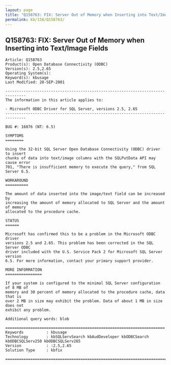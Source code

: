 ```yaml
---
layout: page
title: "Q158763: FIX: Server Out of Memory when Inserting into Text/Image Fields"
permalink: kb/158/Q158763/
---
```


## Q158763: FIX: Server Out of Memory when Inserting into Text/Image Fields

	Article: Q158763
	Product(s): Open Database Connectivity (ODBC)
	Version(s): 2.5,2.65
	Operating System(s): 
	Keyword(s): kbusage
	Last Modified: 20-SEP-2001
	
	-------------------------------------------------------------------------------
	The information in this article applies to:
	
	- Microsoft ODBC Driver for SQL Server, versions 2.5, 2.65 
	-------------------------------------------------------------------------------
	
	BUG #: 16076 (NT: 6.5)
	
	SYMPTOMS
	========
	
	Using the 32-bit SQL Server Open Database Connectivity (ODBC) driver to insert
	chunks of data into text/image columns with the SQLPutData API may cause error
	701, "There is insufficient memory to execute the query," from SQL Server 6.5.
	
	WORKAROUND
	==========
	
	The amount of data inserted into the image/text field can be increased by
	increasing the amount of memory allocated to SQL Server and the amount of memory
	allocated to the procedure cache.
	
	STATUS
	======
	
	Microsoft has confirmed this to be a problem in the Microsoft ODBC driver
	versions 2.5 and 2.65. This problem has been corrected in the SQL Server ODBC
	driver included with the U.S. Service Pack 2 for Microsoft SQL Server version
	6.5. For more information, contact your primary support provider.
	
	MORE INFORMATION
	================
	
	If your system is configured to the minimal SQL Server configuration of 8 MB of
	memory and 30 percent of memory allocated to the procedure cache, data that is
	over 2 MB in size may exhibit the problem. Data of about 1 MB in size does not
	exhibit any problem.
	
	Additional query words: blob
	
	======================================================================
	Keywords          : kbusage 
	Technology        : kbSQLServSearch kbAudDeveloper kbODBCSearch kbODBCSQLServ250 kbODBCSQLServ265
	Version           : :2.5,2.65
	Solution Type     : kbfix
	
	=============================================================================
	
